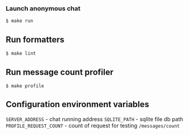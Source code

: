 ### Launch anonymous chat
```
$ make run
```
## Run formatters
```
$ make lint
```
## Run message count profiler
```
$ make profile
```
## Configuration environment variables
`SERVER_ADDRESS` - chat running address
`SQLITE_PATH` - sqlite file db path
`PROFILE_REQUEST_COUNT` - count of request for testing `/messages/count`